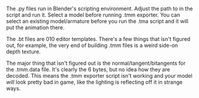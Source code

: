 The .py files run in Blender's scripting environment. Adjust the path to in the script and run it.
Select a model before running .tmm exporter.
You can select an existing model/armature before you run the .tma script and it will put the animation there.

The .bt files are 010 editor templates. There's a few things that isn't figured out, for example, the very end of building .tmm files is a weird side-on depth texture.

The major thing that isn't figured out is the normal/tangent/bitangents for the .tmm.data file. It's clearly the 6 bytes, but no idea how they are decoded.
This means the .tmm exporter script isn't working and your model *will* look pretty bad in game, like the lighting is reflecting off it in strange ways.
